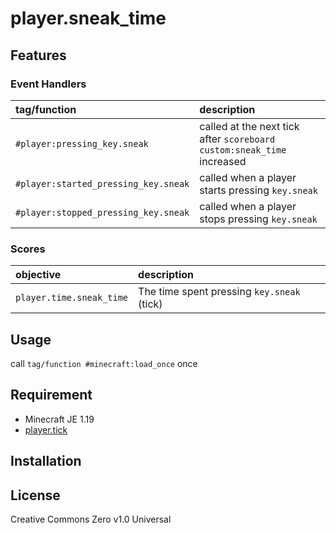 player.sneak_time
==

## Features

### Event Handlers

|tag/function|description|
|:--|:--|
|`#player:pressing_key.sneak`|called at the next tick after `scoreboard custom:sneak_time` increased|
|`#player:started_pressing_key.sneak`|called when a player starts pressing `key.sneak`|
|`#player:stopped_pressing_key.sneak`|called when a player stops pressing `key.sneak`|

### Scores

|objective|description|
|:--|:--|
|`player.time.sneak_time`|The time spent pressing `key.sneak` (tick)|

## Usage

call `tag/function #minecraft:load_once` once

## Requirement

- Minecraft JE 1.19
- [player.tick](https://github.com/a-happin/player-datapacks/tree/master/10.player.tick)

## Installation

## License
Creative Commons Zero v1.0 Universal
